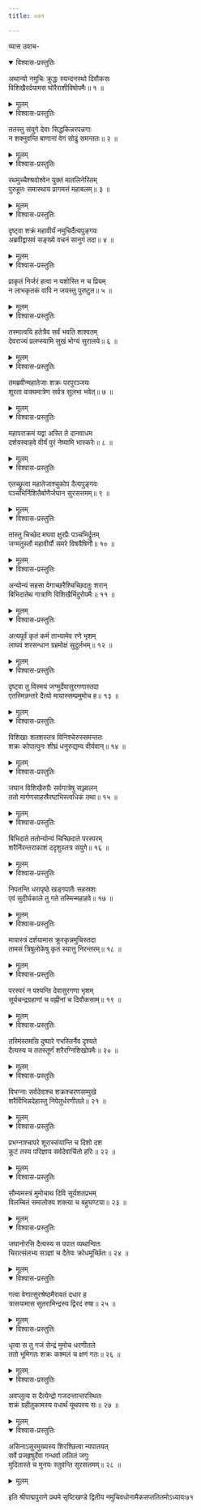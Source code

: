 ```yaml
---
title: ०७१

---
```

व्यास उवाच-  

<details open><summary>विश्वास-प्रस्तुतिः</summary>

अथान्यो नमुचिः क्रुद्धः स्यन्दनस्थो दिवौकसः  
विशिखैरर्दयामस घोरैराशीविषोपमैः॥ १ ॥
</details>

<details><summary>मूलम्</summary>

अथान्यो नमुचिः क्रुद्धः स्यन्दनस्थो दिवौकसः  
विशिखैरर्दयामस घोरैराशीविषोपमैः॥ १ ॥
</details>



<details open><summary>विश्वास-प्रस्तुतिः</summary>

ततस्तु संयुगे देवाः सिद्धकिन्नरपन्नगाः  
न शक्नुवन्ति बाणानां वेगं सोढुं समन्ततः॥ २ ॥
</details>

<details><summary>मूलम्</summary>

ततस्तु संयुगे देवाः सिद्धकिन्नरपन्नगाः  
न शक्नुवन्ति बाणानां वेगं सोढुं समन्ततः॥ २ ॥
</details>



<details open><summary>विश्वास-प्रस्तुतिः</summary>

रथमुच्चैश्श्रवोश्वेन युक्तं मातलिनेरितम्  
पुरुहूतः समास्थाय प्रागमत्तं महाबलम्॥ ३ ॥
</details>

<details><summary>मूलम्</summary>

रथमुच्चैश्श्रवोश्वेन युक्तं मातलिनेरितम्  
पुरुहूतः समास्थाय प्रागमत्तं महाबलम्॥ ३ ॥
</details>



<details open><summary>विश्वास-प्रस्तुतिः</summary>

दृष्ट्वा शक्रं महावीर्यं नमुचिर्दैत्यपुङ्गवः  
अब्रवीद्वासवं सङ्ख्ये वचनं सानुगं तदा॥ ४ ॥
</details>

<details><summary>मूलम्</summary>

दृष्ट्वा शक्रं महावीर्यं नमुचिर्दैत्यपुङ्गवः  
अब्रवीद्वासवं सङ्ख्ये वचनं सानुगं तदा॥ ४ ॥
</details>



<details open><summary>विश्वास-प्रस्तुतिः</summary>

प्राकृतं निर्जरं हत्वा न यशोस्ति न च प्रियम्  
न लाभकृतकं वापि न जयस्तु पुरष्टुत॥ ५ ॥
</details>

<details><summary>मूलम्</summary>

प्राकृतं निर्जरं हत्वा न यशोस्ति न च प्रियम्  
न लाभकृतकं वापि न जयस्तु पुरष्टुत॥ ५ ॥
</details>



<details open><summary>विश्वास-प्रस्तुतिः</summary>

तस्मात्वयि हतेत्रैव सर्वं भवति शाश्वतम्  
देवराज्यं प्रलप्स्यामि सुखं भोग्यं सुरालये॥ ६ ॥
</details>

<details><summary>मूलम्</summary>

तस्मात्वयि हतेत्रैव सर्वं भवति शाश्वतम्  
देवराज्यं प्रलप्स्यामि सुखं भोग्यं सुरालये॥ ६ ॥
</details>



<details open><summary>विश्वास-प्रस्तुतिः</summary>

तमब्रवीन्महातेजाः शक्रः परपुरञ्जयः  
शूरता वाक्यमात्रेण सर्वत्र सुलभा भवेत्॥ ७ ॥
</details>

<details><summary>मूलम्</summary>

तमब्रवीन्महातेजाः शक्रः परपुरञ्जयः  
शूरता वाक्यमात्रेण सर्वत्र सुलभा भवेत्॥ ७ ॥
</details>



<details open><summary>विश्वास-प्रस्तुतिः</summary>

महापराक्रमं यद्वा अस्ति ते दानवाधम  
दर्शयस्वाहवे वीर्यं पुरं नेष्यामि भास्करेः॥ ८ ॥
</details>

<details><summary>मूलम्</summary>

महापराक्रमं यद्वा अस्ति ते दानवाधम  
दर्शयस्वाहवे वीर्यं पुरं नेष्यामि भास्करेः॥ ८ ॥
</details>



<details open><summary>विश्वास-प्रस्तुतिः</summary>

एतच्छ्रुत्वा महातेजाश्चुकोप दैत्यपुङ्गवः  
पञ्चभिर्निशितैर्बाणैर्जघान सुरसत्तमम्॥ ९ ॥
</details>

<details><summary>मूलम्</summary>

एतच्छ्रुत्वा महातेजाश्चुकोप दैत्यपुङ्गवः  
पञ्चभिर्निशितैर्बाणैर्जघान सुरसत्तमम्॥ ९ ॥
</details>



<details open><summary>विश्वास-प्रस्तुतिः</summary>

तांस्तु चिच्छेद मघवा क्षुरप्रैः पञ्चभिर्द्रुतम्  
जग्मतुस्तौ महावीर्यौ समरे विषयैषिणौ॥ १० ॥
</details>

<details><summary>मूलम्</summary>

तांस्तु चिच्छेद मघवा क्षुरप्रैः पञ्चभिर्द्रुतम्  
जग्मतुस्तौ महावीर्यौ समरे विषयैषिणौ॥ १० ॥
</details>



<details open><summary>विश्वास-प्रस्तुतिः</summary>

अन्योन्यं सहसा वेगाच्छरैश्चिच्छिदतुः शरान्  
बिभिदातेथ गात्राणि विशिखैर्भिदुरोपमैः॥ ११ ॥
</details>

<details><summary>मूलम्</summary>

अन्योन्यं सहसा वेगाच्छरैश्चिच्छिदतुः शरान्  
बिभिदातेथ गात्राणि विशिखैर्भिदुरोपमैः॥ ११ ॥
</details>



<details open><summary>विश्वास-प्रस्तुतिः</summary>

अत्यपूर्वं कृतं कर्म ताभ्यामेव रणे भृशम्  
लाघवं शरसन्धान ग्रहमोक्षं सुदुर्लभम्॥ १२ ॥
</details>

<details><summary>मूलम्</summary>

अत्यपूर्वं कृतं कर्म ताभ्यामेव रणे भृशम्  
लाघवं शरसन्धान ग्रहमोक्षं सुदुर्लभम्॥ १२ ॥
</details>



<details open><summary>विश्वास-प्रस्तुतिः</summary>

दृष्ट्वा तु विस्मयं जग्मुर्देवासुरगणास्तदा  
एतस्मिन्नन्तरे दैत्यो मायास्सम्प्रमुमोच ह॥ १३ ॥
</details>

<details><summary>मूलम्</summary>

दृष्ट्वा तु विस्मयं जग्मुर्देवासुरगणास्तदा  
एतस्मिन्नन्तरे दैत्यो मायास्सम्प्रमुमोच ह॥ १३ ॥
</details>



<details open><summary>विश्वास-प्रस्तुतिः</summary>

विशिखाः शतशस्तत्र विनिश्चेरुस्समन्ततः  
शक्रः कोपात्पुनः शीघ्रं धनुरुद्यम्य वीर्यवान्॥ १४ ॥
</details>

<details><summary>मूलम्</summary>

विशिखाः शतशस्तत्र विनिश्चेरुस्समन्ततः  
शक्रः कोपात्पुनः शीघ्रं धनुरुद्यम्य वीर्यवान्॥ १४ ॥
</details>



<details open><summary>विश्वास-प्रस्तुतिः</summary>

जघान विशिखैरुग्रैः सर्वगात्रेषु सञ्ज्वलन्  
ततो मार्गणसाहस्रैरष्टभिस्त्वधिकं तथा॥ १५ ॥
</details>

<details><summary>मूलम्</summary>

जघान विशिखैरुग्रैः सर्वगात्रेषु सञ्ज्वलन्  
ततो मार्गणसाहस्रैरष्टभिस्त्वधिकं तथा॥ १५ ॥
</details>



<details open><summary>विश्वास-प्रस्तुतिः</summary>

बिभिदाते ततोन्योन्यं चिच्छिदाते परस्परम्  
शरैर्निरन्तराकाशं ददृशुस्तत्र संयुगे॥ १६ ॥
</details>

<details><summary>मूलम्</summary>

बिभिदाते ततोन्योन्यं चिच्छिदाते परस्परम्  
शरैर्निरन्तराकाशं ददृशुस्तत्र संयुगे॥ १६ ॥
</details>



<details open><summary>विश्वास-प्रस्तुतिः</summary>

निपतन्ति धरापृष्ठे खड्गपातैः सहस्रशः  
एवं सुदीर्घकाले तु गते तस्मिन्महाहवे॥ १७ ॥
</details>

<details><summary>मूलम्</summary>

निपतन्ति धरापृष्ठे खड्गपातैः सहस्रशः  
एवं सुदीर्घकाले तु गते तस्मिन्महाहवे॥ १७ ॥
</details>



<details open><summary>विश्वास-प्रस्तुतिः</summary>

मायास्त्रं दर्शयामास क्रूरकृन्नमुचिस्तदा  
तामसं त्रिषुलोकेषु कृतं स्यात्तु निरन्तरम्॥ १८ ॥
</details>

<details><summary>मूलम्</summary>

मायास्त्रं दर्शयामास क्रूरकृन्नमुचिस्तदा  
तामसं त्रिषुलोकेषु कृतं स्यात्तु निरन्तरम्॥ १८ ॥
</details>



<details open><summary>विश्वास-प्रस्तुतिः</summary>

परस्परं न पश्यन्ति देवासुरगणा भृशम्  
सूर्यचन्द्रग्रहाणां च वह्नीनां च दिवौकसाम्॥ १९ ॥
</details>

<details><summary>मूलम्</summary>

परस्परं न पश्यन्ति देवासुरगणा भृशम्  
सूर्यचन्द्रग्रहाणां च वह्नीनां च दिवौकसाम्॥ १९ ॥
</details>



<details open><summary>विश्वास-प्रस्तुतिः</summary>

तस्मिंस्तमसि दुष्पारे गभस्तिर्नैव दृश्यते  
दैत्यस्य च ततस्तूर्णं शरैरग्निशिखोपमैः॥ २० ॥
</details>

<details><summary>मूलम्</summary>

तस्मिंस्तमसि दुष्पारे गभस्तिर्नैव दृश्यते  
दैत्यस्य च ततस्तूर्णं शरैरग्निशिखोपमैः॥ २० ॥
</details>



<details open><summary>विश्वास-प्रस्तुतिः</summary>

विभग्नाः सर्वदेवाश्च शक्रश्चरणसम्मुखे  
शरैर्विभिन्नदेहास्तु निपेतुर्धरणीतले॥ २१ ॥
</details>

<details><summary>मूलम्</summary>

विभग्नाः सर्वदेवाश्च शक्रश्चरणसम्मुखे  
शरैर्विभिन्नदेहास्तु निपेतुर्धरणीतले॥ २१ ॥
</details>



<details open><summary>विश्वास-प्रस्तुतिः</summary>

प्रभग्नाश्चापरे शूरास्संयान्ति च दिशो दश  
कूटं तस्य परिज्ञाय सर्वदेवार्चितो हरिः॥ २२ ॥
</details>

<details><summary>मूलम्</summary>

प्रभग्नाश्चापरे शूरास्संयान्ति च दिशो दश  
कूटं तस्य परिज्ञाय सर्वदेवार्चितो हरिः॥ २२ ॥
</details>



<details open><summary>विश्वास-प्रस्तुतिः</summary>

सौम्यमस्त्रं मुमोचाथ दिवि सूर्यशतप्रभम्  
विलम्बितं समालोक्य शक्त्या च बहुघण्टया॥ २३ ॥
</details>

<details><summary>मूलम्</summary>

सौम्यमस्त्रं मुमोचाथ दिवि सूर्यशतप्रभम्  
विलम्बितं समालोक्य शक्त्या च बहुघण्टया॥ २३ ॥
</details>



<details open><summary>विश्वास-प्रस्तुतिः</summary>

जघानोरसि दैत्यस्य स पपात व्यथान्वितः  
चिरात्संलभ्य सञ्ज्ञां च दैतेयः क्रोधमूर्च्छितः॥ २४ ॥
</details>

<details><summary>मूलम्</summary>

जघानोरसि दैत्यस्य स पपात व्यथान्वितः  
चिरात्संलभ्य सञ्ज्ञां च दैतेयः क्रोधमूर्च्छितः॥ २४ ॥
</details>



<details open><summary>विश्वास-प्रस्तुतिः</summary>

गत्वा वेगात्सुरश्रेष्ठमैरावतं दधार ह  
त्रासयामास सुतरामिन्द्रस्य द्विरदं रुषा॥ २५ ॥
</details>

<details><summary>मूलम्</summary>

गत्वा वेगात्सुरश्रेष्ठमैरावतं दधार ह  
त्रासयामास सुतरामिन्द्रस्य द्विरदं रुषा॥ २५ ॥
</details>



<details open><summary>विश्वास-प्रस्तुतिः</summary>

धृत्वा स तु गजं सेन्द्रं मुमोच धरणीतले  
ततो भूमिगतः शक्रः कश्मलं च क्षणं गतः॥ २६ ॥
</details>

<details><summary>मूलम्</summary>

धृत्वा स तु गजं सेन्द्रं मुमोच धरणीतले  
ततो भूमिगतः शक्रः कश्मलं च क्षणं गतः॥ २६ ॥
</details>



<details open><summary>विश्वास-प्रस्तुतिः</summary>

अवप्लुत्य स दैत्येन्द्रो गजदन्तान्तरस्थितः  
शक्रं ग्रहीतुकामस्य वधार्थं यूथपस्य सः॥ २७ ॥
</details>

<details><summary>मूलम्</summary>

अवप्लुत्य स दैत्येन्द्रो गजदन्तान्तरस्थितः  
शक्रं ग्रहीतुकामस्य वधार्थं यूथपस्य सः॥ २७ ॥
</details>



<details open><summary>विश्वास-प्रस्तुतिः</summary>

असिनाऽसुरमुख्यस्य शिरश्छित्वा न्यपातयत्  
सर्वे प्रजहृषुर्देवा गन्धर्वा ललितं जगुः  
मुदितास्ते च मुनयः स्तुवन्ति सुरसत्तमम्॥ २८ ॥
</details>

<details><summary>मूलम्</summary>

असिनाऽसुरमुख्यस्य शिरश्छित्वा न्यपातयत्  
सर्वे प्रजहृषुर्देवा गन्धर्वा ललितं जगुः  
मुदितास्ते च मुनयः स्तुवन्ति सुरसत्तमम्॥ २८ ॥
</details>


इति श्रीपाद्मपुराणे प्रथमे सृष्टिखण्डे द्वितीय नमुचिवधोनामैकसप्ततितमोऽध्यायः७१